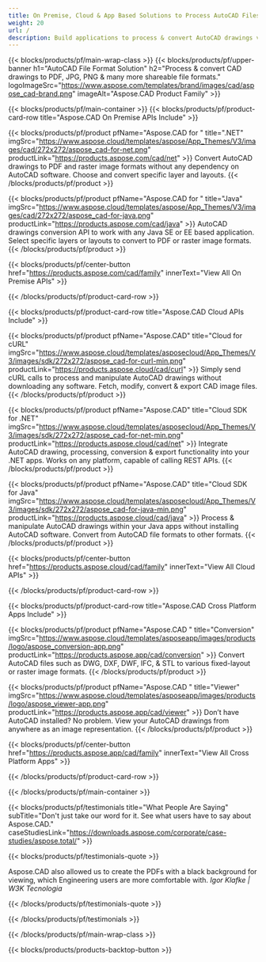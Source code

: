 ```yaml
---
title: On Premise, Cloud & App Based Solutions to Process AutoCAD Files 
weight: 20
url: /
description: Build applications to process & convert AutoCAD drawings via On Premise APIs or Cloud-based SDKs. Use cross-platform apps to render or convert AutoCAD files.
---
```


{{< blocks/products/pf/main-wrap-class >}}
{{< blocks/products/pf/upper-banner h1="AutoCAD File Format Solution" h2="Process & convert CAD drawings to PDF, JPG, PNG & many more shareable file formats." logoImageSrc="https://www.aspose.com/templates/brand/images/cad/aspose_cad-brand.png" imageAlt="Aspose.CAD Product Family" >}}

{{< blocks/products/pf/main-container >}}
{{< blocks/products/pf/product-card-row title="Aspose.CAD On Premise APIs Include" >}}

{{< blocks/products/pf/product pfName="Aspose.CAD for " title=".NET" imgSrc="https://www.aspose.cloud/templates/aspose/App_Themes/V3/images/cad/272x272/aspose_cad-for-net.png" productLink="https://products.aspose.com/cad/net" >}}
Convert AutoCAD drawings to PDF and raster image formats without any dependency on AutoCAD software. Choose and convert specific layer and layouts.
{{< /blocks/products/pf/product >}}

{{< blocks/products/pf/product pfName="Aspose.CAD for " title="Java" imgSrc="https://www.aspose.cloud/templates/aspose/App_Themes/V3/images/cad/272x272/aspose_cad-for-java.png" productLink="https://products.aspose.com/cad/java" >}}
AutoCAD drawings conversion API to work with any Java SE or EE based application. Select specific layers or layouts to convert to PDF or raster image formats.
{{< /blocks/products/pf/product >}}

{{< blocks/products/pf/center-button href="https://products.aspose.com/cad/family" innerText="View All On Premise APIs" >}}

{{< /blocks/products/pf/product-card-row >}}

{{< blocks/products/pf/product-card-row title="Aspose.CAD Cloud APIs Include" >}}

{{< blocks/products/pf/product pfName="Aspose.CAD" title="Cloud for cURL" imgSrc="https://www.aspose.cloud/templates/asposecloud/App_Themes/V3/images/sdk/272x272/aspose_cad-for-curl-min.png" productLink="https://products.aspose.cloud/cad/curl" >}}
Simply send cURL calls to process and manipulate AutoCAD drawings without downloading any software. Fetch, modify, convert & export CAD image files.
{{< /blocks/products/pf/product >}}

{{< blocks/products/pf/product pfName="Aspose.CAD" title="Cloud SDK for .NET" imgSrc="https://www.aspose.cloud/templates/asposecloud/App_Themes/V3/images/sdk/272x272/aspose_cad-for-net-min.png" productLink="https://products.aspose.cloud/cad/net" >}}
Integrate AutoCAD drawing, processing, conversion & export functionality into your .NET apps. Works on any platform, capable of calling REST APIs.
{{< /blocks/products/pf/product >}}

{{< blocks/products/pf/product pfName="Aspose.CAD" title="Cloud SDK for Java" imgSrc="https://www.aspose.cloud/templates/asposecloud/App_Themes/V3/images/sdk/272x272/aspose_cad-for-java-min.png" productLink="https://products.aspose.cloud/cad/java" >}}
Process & manipulate AutoCAD drawings within your Java apps without installing AutoCAD software. Convert from AutoCAD file formats to other formats.
{{< /blocks/products/pf/product >}}

{{< blocks/products/pf/center-button href="https://products.aspose.cloud/cad/family" innerText="View All Cloud APIs" >}}

{{< /blocks/products/pf/product-card-row >}}

{{< blocks/products/pf/product-card-row title="Aspose.CAD Cross Platform Apps Include" >}}

{{< blocks/products/pf/product pfName="Aspose.CAD " title="Conversion" imgSrc="https://www.aspose.cloud/templates/asposeapp/images/products/logo/aspose_conversion-app.png" productLink="https://products.aspose.app/cad/conversion" >}}
Convert AutoCAD files such as DWG, DXF, DWF, IFC, & STL to various fixed-layout or raster image formats.
{{< /blocks/products/pf/product >}}

{{< blocks/products/pf/product pfName="Aspose.CAD " title="Viewer" imgSrc="https://www.aspose.cloud/templates/asposeapp/images/products/logo/aspose_viewer-app.png" productLink="https://products.aspose.app/cad/viewer" >}}
Don’t have AutoCAD installed? No problem. View your AutoCAD drawings from anywhere as an image representation. 
{{< /blocks/products/pf/product >}}

{{< blocks/products/pf/center-button href="https://products.aspose.app/cad/family" innerText="View All Cross Platform Apps" >}}

{{< /blocks/products/pf/product-card-row >}}

{{< /blocks/products/pf/main-container >}}

{{< blocks/products/pf/testimonials title="What People Are Saying" subTitle="Don't just take our word for it. See what users have to say about Aspose.CAD." caseStudiesLink="https://downloads.aspose.com/corporate/case-studies/aspose.total/" >}}

{{< blocks/products/pf/testimonials-quote >}}
<p class="first">
 Aspose.CAD also allowed us to create the PDFs with a black background for viewing, which Engineering users are more comfortable with.
 <em>
  Igor Klafke | W3K Tecnologia
 </em>
</p>

{{< /blocks/products/pf/testimonials-quote >}}

{{< /blocks/products/pf/testimonials >}}

{{< /blocks/products/pf/main-wrap-class >}}

{{< blocks/products/products-backtop-button >}}